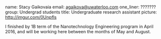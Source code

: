 name: Stacy Gaikovaia
email: agaikova@uwaterloo.com
one_liner: ???????
group: Undergrad students
title: Undergraduate research assistant
picture: http://imgur.com/0Unpfls

I finished by 1B term of the Nanotechnology Engineering program in April 2016, and will be working here between the months of May and August. 
